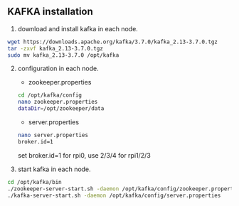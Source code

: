 ## KAFKA installation
1. download and install kafka in each node.
~~~bash
wget https://downloads.apache.org/kafka/3.7.0/kafka_2.13-3.7.0.tgz
tar -zxvf kafka_2.13-3.7.0.tgz
sudo mv kafka_2.13-3.7.0 /opt/kafka
~~~

2. configuration in each node.
    - zookeeper.properties
    ~~~bash
    cd /opt/kafka/config
    nano zookeeper.properties
    dataDir=/opt/zookeeper/data
    ~~~

    - server.properties
    ~~~bash
    nano server.properties
    broker.id=1
    ~~~
    set broker.id=1 for rpi0, use 2/3/4 for rpi1/2/3

3. start kafka in each node.
~~~bash
cd /opt/kafka/bin
./zookeeper-server-start.sh -daemon /opt/kafka/config/zookeeper.properties
./kafka-server-start.sh -daemon /opt/kafka/config/server.properties
~~~
